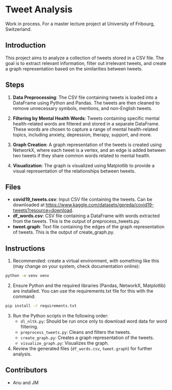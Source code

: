 # Tweet Analysis

Work in process. For a master lecture project at University of Fribourg, Switzerland.

## Introduction
This project aims to analyze a collection of tweets stored in a CSV file. The goal is to extract relevant information, filter out irrelevant tweets, and create a graph representation based on the similarities between tweets.

## Steps
1. **Data Preprocessing**: The CSV file containing tweets is loaded into a DataFrame using Python and Pandas. The tweets are then cleaned to remove unnecessary symbols, mentions, and non-English tweets.
   
2. **Filtering by Mental Health Words**: Tweets containing specific mental health-related words are filtered and stored in a separate DataFrame. These words are chosen to capture a range of mental health-related topics, including anxiety, depression, therapy, support, and more.
   
3. **Graph Creation**: A graph representation of the tweets is created using NetworkX, where each tweet is a vertex, and an edge is added between two tweets if they share common words related to mental health.
   
4. **Visualization**: The graph is visualized using Matplotlib to provide a visual representation of the relationships between tweets.

## Files
- **covid19_tweets.csv**: Input CSV file containing the tweets. Can be downloaded at https://www.kaggle.com/datasets/gpreda/covid19-tweets?resource=download.
- **df_words.csv**: CSV file containing a DataFrame with words extracted from the tweets. This is the output of preprocess_tweets.py.
- **tweet.graph**: Text file containing the edges of the graph representation of tweets. This is the output of create_graph.py.

## Instructions
1. Recommended: create a virtual environment, with something like this (may change on your system, check documentation online):
```bash
python -m venv venv
```
2. Ensure Python and the required libraries (Pandas, NetworkX, Matplotlib) are installed. You can use the requirements.txt file for this with the command:
```bash
pip install -r requirements.txt
```
3. Run the Python scripts in the following order:
   - `dl_nltk.py`: Should be run once only to download word data for word filtering.
   - `preprocess_tweets.py`: Cleans and filters the tweets.
   - `create_graph.py`: Creates a graph representation of the tweets.
   - `visualize_graph.py`: Visualizes the graph.
4. Review the generated files (`df_words.csv`, `tweet.graph`) for further analysis.

## Contributors
- Anu and JM

